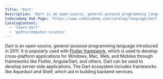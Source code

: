 ```yaml
---
Title: 'Dart'
Description: 'Dart is an open-source, general-purpose programming language developed by Google. It was introduced in 2011 and designed to create web, server, and mobile applications.'
Codecademy Hub Page: 'https://www.codecademy.com/catalog/language/dart'
CatalogContent:
  - 'learn-dart'
  - 'paths/computer-science'
---
```


Dart is an open-source, general-purpose programming language introduced in 2011. It is popularly used with [Flutter framework](https://www.codecademy.com/resources/docs/general/flutter), which is used to develop cross-platform applications for Windows, Mac, Web, and Mobiles through frameworks like Flutter, AngularDart, and others. Dart can be used to develop server-side applications. The Dart ecosystem includes frameworks like Aqueduct and Shelf, which aid in building backend services.
